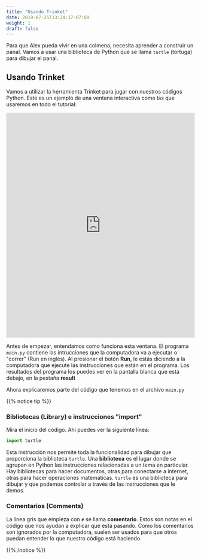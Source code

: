 ```yaml
---
title: "Usando Trinket"
date: 2019-07-25T13:24:17-07:00
weight: 1
draft: false
---
```


Para que Alex pueda vivir en una colmena, necesita aprender a construir un panal. Vamos a usar una biblioteca de Python que se llama `turtle` (tortuga) para dibujar el panal.

## Usando Trinket

Vamos a utilizar la herramienta Trinket para jugar con nuestros códigos Python. Este es un ejemplo de una ventana interactiva como las que usaremos en todo el tutorial:

<iframe src="https://trinket.io/embed/python/1363ac22be" width="100%" height="600" frameborder="0" marginwidth="0" marginheight="0" allowfullscreen></iframe>

Antes de empezar, entendamos como funciona esta ventana. El programa `main.py` contiene las intrucciones que la computadora va a ejecutar o "correr" (Run en inglés). Al presionar el botón **Run**, le estás diciendo a la computadora que ejecute las instrucciones que están en el programa. Los resultados del programa los puedes ver en la pantalla blanca que está debajo, en la pestaña **result**

Ahora explicaremos parte del código que tenemos en el archivo `main.py` 

{{% notice tip %}}

### Bibliotecas (Library) e instrucciones "import"

Mira el inicio del código. Ahí puedes ver la siguiente línea:

``` python
import turtle
```

Esta instrucción nos permite toda la funcionalidad para dibujar que proporciona la biblioteca `turtle`. Una **biblioteca** es el lugar donde se agrupan en Python las instrucciones relacionadas a un tema en particular. Hay bibliotecas para hacer documentos, otras para conectarse a internet, otras para hacer operaciones matemáticas. `turtle` es una biblioteca para dibujar y que podemos controlar a través de las instrucciones que le demos.

### Comentarios (Comments)

La línea gris que empieza con `#` se llama **comentario**. Estos son notas en el código que nos ayudan a explicar qué está pasando. Como los comentarios son ignorados por la computadora, suelen ser usados para que otros puedan entender lo que nuestro código está haciendo.

{{% /notice %}}